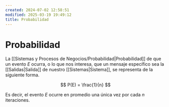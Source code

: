 ```yaml
---
created: 2024-07-02 12:58:51
modified: 2025-03-19 19:49:12
title: Probabilidad
---
```


# Probabilidad

La [[Sistemas y Procesos de Negocios/Probabilidad|Probabilidad]] de que un evento $E$ ocurra, o lo que nos interesa, que un mensaje específico sea la [[Salidas|Salida]] de nuestro [[Sistemas|Sistema]], se representa de la siguiente forma.

$$
P(E) = \frac{1}{n}
$$

Es decir, el evento $E$ ocurre en promedio una única vez por cada $n$ iteraciones.
